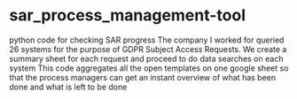 # sar_process_management-tool
python code for checking SAR progress
The company I worked for queried 26 systems for the purpose of GDPR Subject Access Requests. 
We create a summary sheet for each request and proceed to do data searches on each system
This code aggregates all the open templates on one google sheet so that the process managers
can get an instant overview of what has been done and what is left to be done
